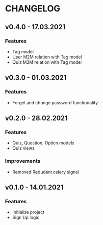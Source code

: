 # CHANGELOG


## v0.4.0 - 17.03.2021

### Features

* Tag model
* User M2M relation with Tag model 
* Quiz M2M relation with Tag model 

## v0.3.0 - 01.03.2021

### Features

* Forget and change password functionality

## v0.2.0 - 28.02.2021

### Features

* Quiz, Question, Option models
* Quiz views

### Improvements

* Removed Redudant celery signal

## v0.1.0 - 14.01.2021

### Features

* Initialize project
* Sign Up logic

